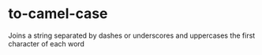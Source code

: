 # to-camel-case
Joins a string separated by dashes or underscores and uppercases the first character of each word
